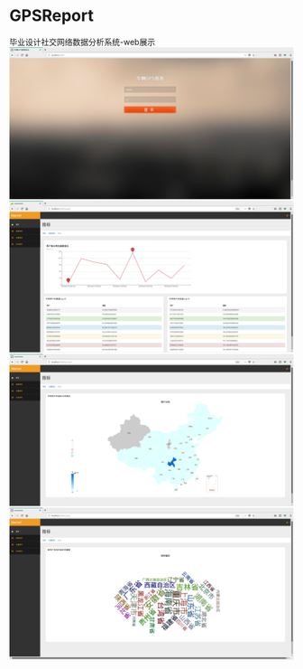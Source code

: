 # GPSReport
毕业设计社交网络数据分析系统-web展示
 ![Image](https://github.com/fireworkor/Gps/blob/master/screenshots/login.png)
 ![Image](https://github.com/fireworkor/Gps/blob/master/screenshots/speed.png)
 ![Image](https://github.com/fireworkor/Gps/blob/master/screenshots/location.png)
 ![Image](https://github.com/fireworkor/Gps/blob/master/screenshots/wordcloud.png)